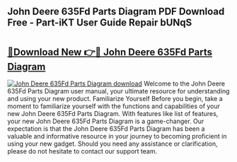 ## John Deere 635Fd Parts Diagram PDF Download Free - Part-iKT User Guide Repair bUNqS

# <h2><a href="http://dfjh8pc.blite.top/?on=John+Deere+635Fd+Parts+Diagram">🔗Download New 👉🔴 John Deere 635Fd Parts Diagram</a></h2>

[![John Deere 635Fd Parts Diagram download](https://i.imgur.com/lujVjoI.png)](http://dfjh8pc.blite.top/?on=John+Deere+635Fd+Parts+Diagram)
Welcome to the John Deere 635Fd Parts Diagram user manual, your ultimate resource for understanding and using your new product. Familiarize Yourself Before you begin, take a moment to familiarize yourself with the functions and capabilities of your new John Deere 635Fd Parts Diagram. With features like list of features, your new John Deere 635Fd Parts Diagram is a game-changer. Our expectation is that the John Deere 635Fd Parts Diagram has been a valuable and informative resource in your journey to becoming proficient in using your new gadget. Should you need any assistance or clarification, please do not hesitate to contact our support team.
